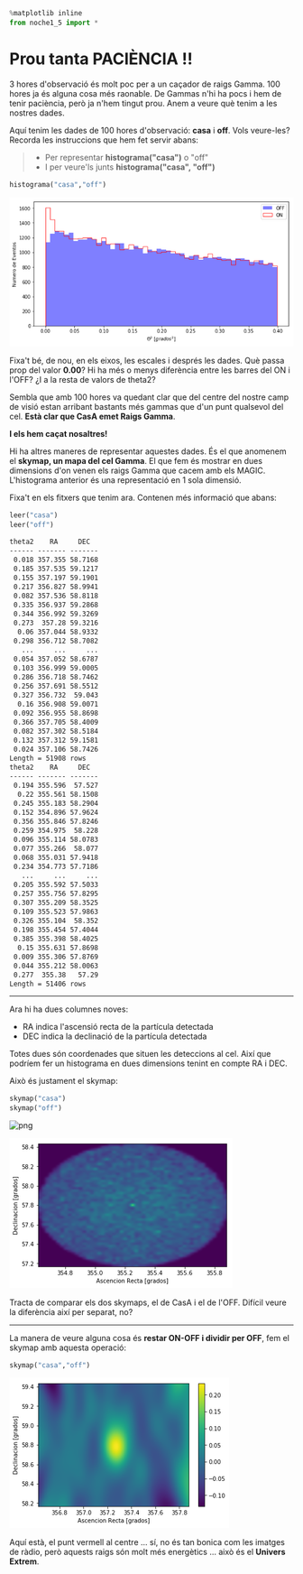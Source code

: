 ```python
%matplotlib inline
from noche1_5 import *
```

# Prou tanta PACIÈNCIA !!

3 hores d'observació és molt poc per a un caçador de raigs Gamma.
100 hores ja és alguna cosa més raonable. De Gammas n'hi ha pocs i hem de tenir paciència, però ja n'hem tingut prou. Anem a veure què tenim a les nostres dades.

Aquí tenim les dades de 100 hores d'observació: **casa** i **off**. Vols veure-les?
Recorda les instruccions que hem fet servir abans:

> - Per representar **histograma("casa")** o "off"
> - I per veure'ls junts **histograma("casa", "off")**



```python
histograma("casa","off")
```


![png](night_1_5_files/night_1_5_2_0.png)


Fixa't bé, de nou, en els eixos, les escales i després les dades. Què passa prop del valor **0.00**? Hi ha més o menys diferència entre les barres del ON i l'OFF? ¿I a la resta de valors de theta2?

Sembla que amb 100 hores va quedant clar que del centre del nostre camp de visió estan arribant bastants més gammas que d'un punt qualsevol del cel. **Està clar que CasA emet Raigs Gamma**.

**I els hem caçat nosaltres!**

Hi ha altres maneres de representar aquestes dades. És el que anomenem el **skymap, un mapa del cel Gamma**.
El que fem és mostrar en dues dimensions d'on venen els raigs Gamma que cacem amb els MAGIC.
L'histograma anterior és una representació en 1 sola dimensió.

Fixa't en els fitxers que tenim ara. Contenen més informació que abans:


```python
leer("casa")
leer("off")
```

    theta2    RA     DEC
    ------ ------- -------
     0.018 357.355 58.7168
     0.185 357.535 59.1217
     0.155 357.197 59.1901
     0.217 356.827 58.9941
     0.082 357.536 58.8118
     0.335 356.937 59.2868
     0.344 356.992 59.3269
     0.273  357.28 59.3216
      0.06 357.044 58.9332
     0.298 356.712 58.7082
       ...     ...     ...
     0.054 357.052 58.6787
     0.103 356.999 59.0005
     0.286 356.718 58.7462
     0.256 357.691 58.5512
     0.327 356.732  59.043
      0.16 356.908 59.0071
     0.092 356.955 58.8698
     0.366 357.705 58.4009
     0.082 357.302 58.5184
     0.132 357.312 59.1581
     0.024 357.106 58.7426
    Length = 51908 rows
    theta2    RA     DEC
    ------ ------- -------
     0.194 355.596  57.527
      0.22 355.561 58.1508
     0.245 355.183 58.2904
     0.152 354.896 57.9624
     0.356 355.846 57.8246
     0.259 354.975  58.228
     0.096 355.114 58.0783
     0.077 355.266  58.077
     0.068 355.031 57.9418
     0.234 354.773 57.7186
       ...     ...     ...
     0.205 355.592 57.5033
     0.257 355.756 57.8295
     0.307 355.209 58.3525
     0.109 355.523 57.9863
     0.326 355.104  58.352
     0.198 355.454 57.4044
     0.385 355.398 58.4025
      0.15 355.631 57.8698
     0.009 355.306 57.8769
     0.044 355.212 58.0063
     0.277  355.38   57.29
    Length = 51406 rows


---------
Ara hi ha dues columnes noves:
- RA indica l'ascensió recta de la partícula detectada
- DEC indica la declinació de la partícula detectada

Totes dues són coordenades que situen les deteccions al cel. Així que podríem fer un histograma en dues dimensions tenint en compte RA i DEC.

Això és justament el skymap:


```python
skymap("casa")
skymap("off")
```


![png](_files/night_1_5_6_0.png)



![png](night_1_5_files/night_1_5_6_1.png)


Tracta de comparar els dos skymaps, el de CasA i el de l'OFF.
Difícil veure la diferència així per separat, no?

-----------------

La manera de veure alguna cosa és **restar ON-OFF i dividir per OFF**, fem el skymap amb aquesta operació:


```python
skymap("casa","off")
```


![png](night_1_5_files/night_1_5_8_0.png)

Aquí està, el punt vermell al centre ... sí, no és tan bonica com les imatges de ràdio, però aquests
raigs són molt més energètics ... això és el **Univers Extrem**.
